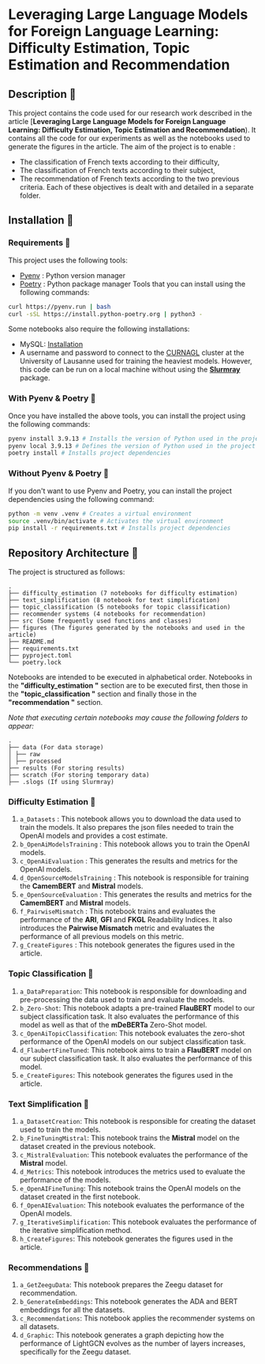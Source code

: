 # Leveraging Large Language Models for Foreign Language Learning: Difficulty Estimation, Topic Estimation and Recommendation

## Description 🦭

This project contains the code used for our research work described in the article [**Leveraging Large Language Models for Foreign Language Learning: Difficulty Estimation, Topic Estimation and Recommendation**). It contains all the code for our experiments as well as the notebooks used to generate the figures in the article. The aim of the project is to enable :
- The classification of French texts according to their difficulty,
- The classification of French texts according to their subject,
- The recommendation of French texts according to the two previous criteria.
Each of these objectives is dealt with and detailed in a separate folder.

## Installation 🐼

### Requirements 🐨

This project uses the following tools:
- [Pyenv](https://github.com/pyenv/pyenv-installer) : Python version manager
- [Poetry](https://python-poetry.org/docs/#installation) : Python package manager
Tools that you can install using the following commands:
```bash
curl https://pyenv.run | bash
curl -sSL https://install.python-poetry.org | python3 -
```

Some notebooks also require the following installations:
- MySQL: [Installation](https://dev.mysql.com/doc/mysql-installation-excerpt/5.7/en/)
- A username and password to connect to the [CURNAGL](https://wiki.unil.ch/ci/books/high-performance-computing-hpc/page/curnagl) cluster at the University of Lausanne used for training the heaviest models. However, this code can be run on a local machine without using the [**Slurmray**](https://github.com/hjamet/SLURM_RAY) package.

### With Pyenv & Poetry 🐻

Once you have installed the above tools, you can install the project using the following commands:
```bash
pyenv install 3.9.13 # Installs the version of Python used in the project
pyenv local 3.9.13 # Defines the version of Python used in the project
poetry install # Installs project dependencies
```

### Without Pyenv & Poetry 🐙

If you don't want to use Pyenv and Poetry, you can install the project dependencies using the following command:
```bash
python -m venv .venv # Creates a virtual environment
source .venv/bin/activate # Activates the virtual environment
pip install -r requirements.txt # Installs project dependencies
```

## Repository Architecture 🦥

The project is structured as follows:
```
.
├── difficulty_estimation (7 notebooks for difficulty estimation)
├── text_simplification (8 notebook for text simplification)
├── topic_classification (5 notebooks for topic classification)
├── recommender systems (4 notebooks for recommendation)
├── src (Some frequently used functions and classes)
├── figures (The figures generated by the notebooks and used in the article)
├── README.md
├── requirements.txt
├── pyproject.toml
└── poetry.lock
```

Notebooks are intended to be executed in alphabetical order. Notebooks in the **"difficulty_estimation "** section are to be executed first, then those in the **"topic_classification "** section and finally those in the **"recommendation "** section.

*Note that executing certain notebooks may cause the following folders to appear:*
```
.
├── data (For data storage)
│ ├── raw
│ ├── processed
├── results (For storing results)
├── scratch (For storing temporary data)
├── .slogs (If using Slurmray)
```

### Difficulty Estimation 🐳

1. `a_Datasets` : This notebook allows you to download the data used to train the models. It also prepares the json files needed to train the OpenAI models and provides a cost estimate.
2. `b_OpenAiModelsTraining` : This notebook allows you to train the OpenAI models.
3. `c_OpenAiEvaluation` : This generates the results and metrics for the OpenAI models.
4. `d_OpenSourceModelsTraining` : This notebook is responsible for training the **CamemBERT** and **Mistral** models.
5. `e_OpenSourceEvaluation` : This generates the results and metrics for the **CamemBERT** and **Mistral** models.
6. `f_PairwiseMismatch` : This notebook trains and evaluates the performance of the **ARI**, **GFI** and **FKGL** Readability Indices. It also introduces the **Pairwise Mismatch** metric and evaluates the performance of all previous models on this metric.
7. `g_CreateFigures` : This notebook generates the figures used in the article.

### Topic Classification 🐬

1. `a_DataPreparation`: This notebook is responsible for downloading and pre-processing the data used to train and evaluate the models.
2. `b_Zero-Shot`: This notebook adapts a pre-trained **FlauBERT** model to our subject classification task. It also evaluates the performance of this model as well as that of the **mDeBERTa** Zero-Shot model.
3. `c_OpenAiTopicClassification`: This notebook evaluates the zero-shot performance of the OpenAI models on our subject classification task.
4. `d_FlaubertFineTuned`: This notebook aims to train a **FlauBERT** model on our subject classification task. It also evaluates the performance of this model.
5. `e_CreateFigures`: This notebook generates the figures used in the article.

### Text Simplification 🦑

1. `a_DatasetCreation`: This notebook is responsible for creating the dataset used to train the models.
2. `b_FineTuningMistral`: This notebook trains the **Mistral** model on the dataset created in the previous notebook.
3. `c_MistralEvaluation`: This notebook evaluates the performance of the **Mistral** model.
4. `d_Metrics`: This notebook introduces the metrics used to evaluate the performance of the models.
5. `e_OpenAIFineTuning`: This notebook trains the OpenAI models on the dataset created in the first notebook.
6. `f_OpenAIEvaluation`: This notebook evaluates the performance of the OpenAI models.
7. `g_IterativeSimplification`: This notebook evaluates the performance of the iterative simplification method.
8. `h_CreateFigures`: This notebook generates the figures used in the article.

### Recommendations 🐠

1. `a_GetZeeguData`: This notebook prepares the Zeegu dataset for recommendation.
2. `b_GenerateEmbeddings`: This notebook generates the ADA and BERT embeddings for all the datasets.
3. `c_Recommendations`: This notebook applies the recommender systems on all datasets. 
4. `d_Graphic`: This notebook generates a graph depicting how the performance of LightGCN evolves as the number of layers increases, specifically for the Zeegu dataset.
